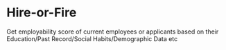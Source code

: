 # Hire-or-Fire
Get employability score of current employees or applicants based on their Education/Past Record/Social Habits/Demographic Data etc
